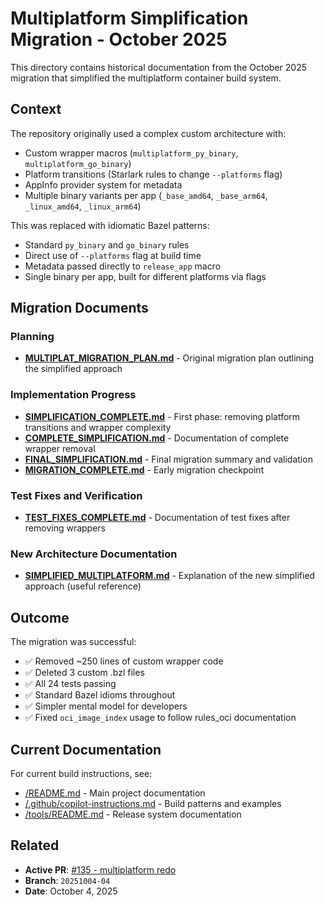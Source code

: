 # Multiplatform Simplification Migration - October 2025

This directory contains historical documentation from the October 2025 migration that simplified the multiplatform container build system.

## Context

The repository originally used a complex custom architecture with:
- Custom wrapper macros (`multiplatform_py_binary`, `multiplatform_go_binary`)
- Platform transitions (Starlark rules to change `--platforms` flag)
- AppInfo provider system for metadata
- Multiple binary variants per app (`_base_amd64`, `_base_arm64`, `_linux_amd64`, `_linux_arm64`)

This was replaced with idiomatic Bazel patterns:
- Standard `py_binary` and `go_binary` rules
- Direct use of `--platforms` flag at build time
- Metadata passed directly to `release_app` macro
- Single binary per app, built for different platforms via flags

## Migration Documents

### Planning
- **[MULTIPLAT_MIGRATION_PLAN.md](MULTIPLAT_MIGRATION_PLAN.md)** - Original migration plan outlining the simplified approach

### Implementation Progress
- **[SIMPLIFICATION_COMPLETE.md](SIMPLIFICATION_COMPLETE.md)** - First phase: removing platform transitions and wrapper complexity
- **[COMPLETE_SIMPLIFICATION.md](COMPLETE_SIMPLIFICATION.md)** - Documentation of complete wrapper removal
- **[FINAL_SIMPLIFICATION.md](FINAL_SIMPLIFICATION.md)** - Final migration summary and validation
- **[MIGRATION_COMPLETE.md](MIGRATION_COMPLETE.md)** - Early migration checkpoint

### Test Fixes and Verification
- **[TEST_FIXES_COMPLETE.md](TEST_FIXES_COMPLETE.md)** - Documentation of test fixes after removing wrappers

### New Architecture Documentation
- **[SIMPLIFIED_MULTIPLATFORM.md](SIMPLIFIED_MULTIPLATFORM.md)** - Explanation of the new simplified approach (useful reference)

## Outcome

The migration was successful:
- ✅ Removed ~250 lines of custom wrapper code
- ✅ Deleted 3 custom .bzl files
- ✅ All 24 tests passing
- ✅ Standard Bazel idioms throughout
- ✅ Simpler mental model for developers
- ✅ Fixed `oci_image_index` usage to follow rules_oci documentation

## Current Documentation

For current build instructions, see:
- [/README.md](../../../README.md) - Main project documentation
- [/.github/copilot-instructions.md](../../../.github/copilot-instructions.md) - Build patterns and examples
- [/tools/README.md](../../../tools/README.md) - Release system documentation

## Related

- **Active PR**: [#135 - multiplatform redo](https://github.com/whale-net/everything/pull/135)
- **Branch**: `20251004-04`
- **Date**: October 4, 2025
